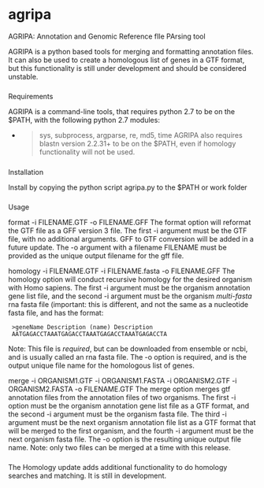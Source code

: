 # agripa
AGRIPA: Annotation and Genomic Reference fIle PArsing tool

AGRIPA is a python based tools for merging and formatting annotation files.  It can also be used to create a homologous list of genes in a GTF format, but this functionality is still under development and should be considered unstable.

#####
Requirements

AGRIPA is a command-line tools, that requires python 2.7 to be on the $PATH, with the following python 2.7 modules:
- > sys, subprocess, argparse, re, md5, time
AGRIPA also requires blastn version 2.2.31+ to be on the $PATH, even if homology functionality will not be used.

#####
Installation

Install by copying the python script agripa.py to the $PATH or work folder

#####
Usage

format -i FILENAME.GTF -o FILENAME.GFF
The format option will reformat the GTF file as a GFF version 3 file.  The first -i argument must be the GTF file, with no additional arguments.  GFF to GTF conversion will be added in a future update.  The -o argument with a filename FILENAME must be provided as the unique output filename for the gff file.

homology -i FILENAME.GTF -i FILENAME.fasta -o FILENAME.GFF
The homology option will conduct recursive homology for the desired organism with Homo sapiens.  The first -i argument must be the organism annotation gene list file, and the second -i argument must be the organism *multi-fasta* rna fasta file (important: this is different, and not the same as a nucleotide fasta file, and has the format:
     
     >geneName Description (name) Description
     AATGAGACCTAAATGAGACCTAAATGAGACCTAAATGAGACCTA

Note: This file is *required*, but can be downloaded from ensemble or ncbi, and is usually called an rna fasta file.
The -o option is required, and is the output unique file name for the homologous list of genes.

merge -i ORGANISM1.GTF -i ORGANISM1.FASTA -i ORGANISM2.GTF -i ORGANISM2.FASTA -o FILENAME.GTF
The merge option merges gtf annotation files from the annotation files of two organisms.  The first -i option must be the organism annotation gene list file as a GTF format, and the second -i argument must be the organism fasta file.  The third -i argument must be the next organism annotation file list as a GTF format that will be merged to the first organism, and the fourth -i argument must be the next organism fasta file.  The -o option is the resulting unique output file name.
Note: only two files can be merged at a time with this release.

#####
The Homology update adds additional functionality to do homology searches and matching.  It is still in development.

